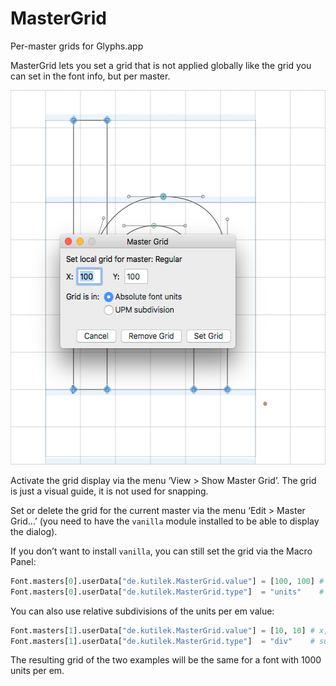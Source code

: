 # MasterGrid
Per-master grids for Glyphs.app

MasterGrid lets you set a grid that is not applied globally like the grid you can set in the font info, but per master.

<img src="Images/screenshot.png" width="539" height="599" alt="">

Activate the grid display via the menu ‘View > Show Master Grid’. The grid is just a visual guide, it is not used for snapping.

Set or delete the grid for the current master via the menu ‘Edit > Master Grid…’ (you need to have the `vanilla` module installed to be able to display the dialog).

If you don’t want to install `vanilla`, you can still set the grid via the Macro Panel:

```python
Font.masters[0].userData["de.kutilek.MasterGrid.value"] = [100, 100] # x, y
Font.masters[0].userData["de.kutilek.MasterGrid.type"]  = "units"    # absolute font units
```
You can also use relative subdivisions of the units per em value:

```python
Font.masters[1].userData["de.kutilek.MasterGrid.value"] = [10, 10] # x, y
Font.masters[1].userData["de.kutilek.MasterGrid.type"]  = "div"    # subdivision of the em value
```

The resulting grid of the two examples will be the same for a font with 1000 units per em.
